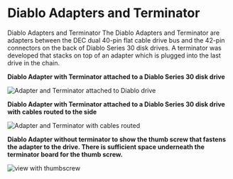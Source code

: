 # Diablo Adapters and Terminator
Diablo Adapters and Terminator
The Diablo Adapters and Terminator are adapters between the DEC dual 40-pin flat cable drive bus and the 42-pin connectors on the back of Diablo Series 30 disk drives. A terminator was developed that stacks on top of an adapter which is plugged into the last drive in the chain.
<p><b>Diablo Adapter with Terminator attached to a Diablo Series 30 disk drive</b></p>

![Adapter and Terminator attached to Diablo drive](https://github.com/user-attachments/assets/5105c9e5-2cb8-4968-8302-a138c3242349)

<p><b>Diablo Adapter with Terminator attached to a Diablo Series 30 disk drive with cables routed to the side</b></p>

![Adapter and Terminator with cables routed](https://github.com/user-attachments/assets/5c44a9a5-63c5-4621-93d4-924ab4019a2c)

<p><b>Diablo Adapter without terminator to show the thumb screw that fastens the adapter to the drive. There is sufficient space underneath the terminator board for the thumb screw.</b></p>

![view with thumbscrew](https://github.com/user-attachments/assets/75ce2202-6442-4499-9209-67881af037c1)

